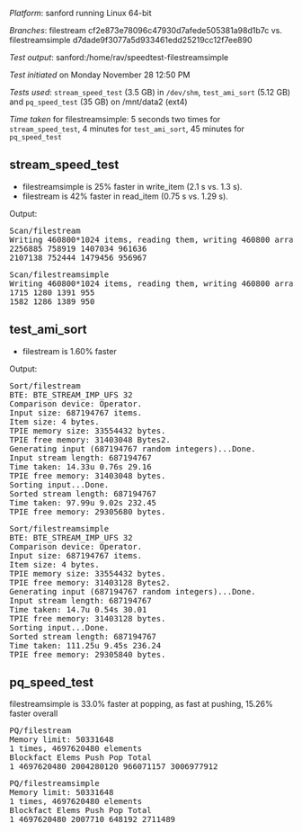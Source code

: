 *Platform*: sanford running Linux 64-bit

*Branches*: filestream cf2e873e78096c47930d7afede505381a98d1b7c vs. filestreamsimple d7dade9f3077a5d933461edd25219cc12f7ee890

*Test output*: sanford:/home/rav/speedtest-filestreamsimple

*Test initiated* on Monday November 28 12:50 PM

*Tests used*: `stream_speed_test` (3.5 GB) in `/dev/shm`, `test_ami_sort` (5.12 GB) and `pq_speed_test` (35 GB) on /mnt/data2 (ext4)

*Time taken* for filestreamsimple: 5 seconds two times for `stream_speed_test`, 4 minutes for `test_ami_sort`, 45 minutes for `pq_speed_test`

stream_speed_test
-----------------
* filestreamsimple is 25% faster in write_item (2.1 s vs. 1.3 s).
* filestream is 42% faster in read_item (0.75 s vs. 1.29 s).

Output:

<pre>
Scan/filestream
Writing 460800*1024 items, reading them, writing 460800 arrays, reading them
2256885 758919 1407034 961636
2107138 752444 1479456 956967
</pre>
<pre>
Scan/filestreamsimple
Writing 460800*1024 items, reading them, writing 460800 arrays, reading them
1715 1280 1391 955
1582 1286 1389 950
</pre>

test_ami_sort
-------------
* filestream is 1.60% faster

Output:

<pre>
Sort/filestream
BTE: BTE_STREAM_IMP_UFS 32
Comparison device: Operator.
Input size: 687194767 items.
Item size: 4 bytes.
TPIE memory size: 33554432 bytes.
TPIE free memory: 31403048 Bytes2.
Generating input (687194767 random integers)...Done.
Input stream length: 687194767
Time taken: 14.33u 0.76s 29.16
TPIE free memory: 31403048 bytes.
Sorting input...Done.
Sorted stream length: 687194767
Time taken: 97.99u 9.02s 232.45
TPIE free memory: 29305680 bytes.
</pre>

<pre>
Sort/filestreamsimple
BTE: BTE_STREAM_IMP_UFS 32
Comparison device: Operator.
Input size: 687194767 items.
Item size: 4 bytes.
TPIE memory size: 33554432 bytes.
TPIE free memory: 31403128 Bytes2.
Generating input (687194767 random integers)...Done.
Input stream length: 687194767
Time taken: 14.7u 0.54s 30.01
TPIE free memory: 31403128 bytes.
Sorting input...Done.
Sorted stream length: 687194767
Time taken: 111.25u 9.45s 236.24
TPIE free memory: 29305840 bytes.
</pre>

pq_speed_test
-------------
filestreamsimple is 33.0% faster at popping, as fast at pushing, 15.26% faster overall

<pre>
PQ/filestream
Memory limit: 50331648
1 times, 4697620480 elements
Blockfact Elems Push Pop Total
1 4697620480 2004280120 966071157 3006977912
</pre>
<pre>
PQ/filestreamsimple
Memory limit: 50331648
1 times, 4697620480 elements
Blockfact Elems Push Pop Total
1 4697620480 2007710 648192 2711489
</pre>
